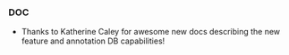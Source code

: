 <!--
A new scriv changelog fragment.

Uncomment the section that is right (remove the HTML comment wrapper).
-->

<!--
### Contributors

- A bullet item for the Contributors category.

-->
<!--
### ENH

- A bullet item for the ENH category.

-->
<!--
### BUG

- A bullet item for the BUG category.

-->
### DOC

- Thanks to Katherine Caley for awesome new docs describing the
  new feature and annotation DB capabilities!

<!--
### Deprecations

- A bullet item for the Deprecations category.

-->
<!--
### Discontinued

- A bullet item for the Discontinued category.

-->

